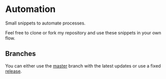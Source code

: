 # Automation
Small snippets to automate processes.

Feel free to clone or fork my repository and use these snippets in your own flow.

## Branches
You can either use the [master](https://github.com/CZYK/Automation/tree/master) branch with the latest updates or use a fixed [release](https://github.com/CZYK/Automation/releases).
